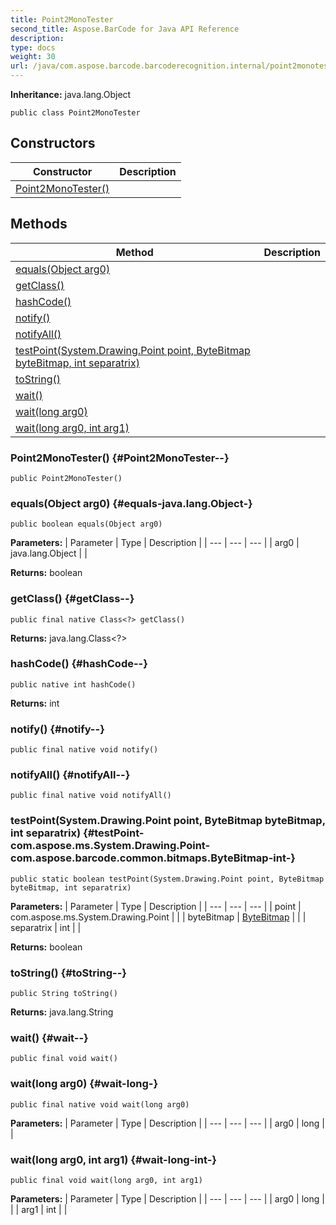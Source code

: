 ```yaml
---
title: Point2MonoTester
second_title: Aspose.BarCode for Java API Reference
description: 
type: docs
weight: 30
url: /java/com.aspose.barcode.barcoderecognition.internal/point2monotester/
---
```

**Inheritance:**
java.lang.Object
```
public class Point2MonoTester
```
## Constructors

| Constructor | Description |
| --- | --- |
| [Point2MonoTester()](#Point2MonoTester--) |  |
## Methods

| Method | Description |
| --- | --- |
| [equals(Object arg0)](#equals-java.lang.Object-) |  |
| [getClass()](#getClass--) |  |
| [hashCode()](#hashCode--) |  |
| [notify()](#notify--) |  |
| [notifyAll()](#notifyAll--) |  |
| [testPoint(System.Drawing.Point point, ByteBitmap byteBitmap, int separatrix)](#testPoint-com.aspose.ms.System.Drawing.Point-com.aspose.barcode.common.bitmaps.ByteBitmap-int-) |  |
| [toString()](#toString--) |  |
| [wait()](#wait--) |  |
| [wait(long arg0)](#wait-long-) |  |
| [wait(long arg0, int arg1)](#wait-long-int-) |  |
### Point2MonoTester() {#Point2MonoTester--}
```
public Point2MonoTester()
```


### equals(Object arg0) {#equals-java.lang.Object-}
```
public boolean equals(Object arg0)
```




**Parameters:**
| Parameter | Type | Description |
| --- | --- | --- |
| arg0 | java.lang.Object |  |

**Returns:**
boolean
### getClass() {#getClass--}
```
public final native Class<?> getClass()
```




**Returns:**
java.lang.Class<?>
### hashCode() {#hashCode--}
```
public native int hashCode()
```




**Returns:**
int
### notify() {#notify--}
```
public final native void notify()
```




### notifyAll() {#notifyAll--}
```
public final native void notifyAll()
```




### testPoint(System.Drawing.Point point, ByteBitmap byteBitmap, int separatrix) {#testPoint-com.aspose.ms.System.Drawing.Point-com.aspose.barcode.common.bitmaps.ByteBitmap-int-}
```
public static boolean testPoint(System.Drawing.Point point, ByteBitmap byteBitmap, int separatrix)
```




**Parameters:**
| Parameter | Type | Description |
| --- | --- | --- |
| point | com.aspose.ms.System.Drawing.Point |  |
| byteBitmap | [ByteBitmap](../../com.aspose.barcode.common.bitmaps/bytebitmap) |  |
| separatrix | int |  |

**Returns:**
boolean
### toString() {#toString--}
```
public String toString()
```




**Returns:**
java.lang.String
### wait() {#wait--}
```
public final void wait()
```




### wait(long arg0) {#wait-long-}
```
public final native void wait(long arg0)
```




**Parameters:**
| Parameter | Type | Description |
| --- | --- | --- |
| arg0 | long |  |

### wait(long arg0, int arg1) {#wait-long-int-}
```
public final void wait(long arg0, int arg1)
```




**Parameters:**
| Parameter | Type | Description |
| --- | --- | --- |
| arg0 | long |  |
| arg1 | int |  |

